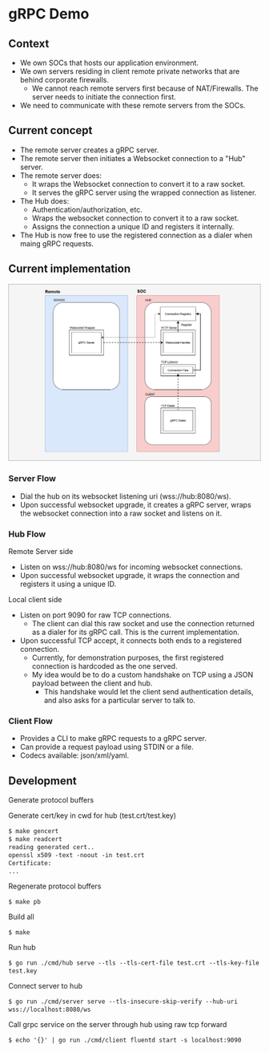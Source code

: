 # gRPC Demo

## Context
- We own SOCs that hosts our application environment.
- We own servers residing in client remote private networks that are behind corporate firewalls.
  - We cannot reach remote servers first because of NAT/Firewalls. The server needs to initiate the connection first.
- We need to communicate with these remote servers from the SOCs.

## Current concept
- The remote server creates a gRPC server.
- The remote server then initiates a Websocket connection to a "Hub" server.
- The remote server does:
  - It wraps the Websocket connection to convert it to a raw socket.
  - It serves the gRPC server using the wrapped connection as listener.
- The Hub does:
  - Authentication/authorization, etc.
  - Wraps the websocket connection to convert it to a raw socket.
  - Assigns the connection a unique ID and registers it internally.
- The Hub is now free to use the registered connection as a dialer when maing gRPC requests.

## Current implementation
![Implementation Diagram 1](assets/img/implementation_diagram_1.png "Implementation Diagram 1")

### Server Flow
- Dial the hub on its websocket listening uri (wss://hub:8080/ws).
- Upon successful websocket upgrade, it creates a gRPC server, wraps the websocket connection into a raw socket and listens on it.

### Hub Flow
Remote Server side
- Listen on wss://hub:8080/ws for incoming websocket connections.
- Upon successful websocket upgrade, it wraps the connection and registers it using a unique ID.

Local client side
- Listen on port 9090 for raw TCP connections.
  - The client can dial this raw socket and use the connection returned as a dialer for its gRPC call. This is the current implementation.
- Upon successful TCP accept, it connects both ends to a registered connection.
  - Currently, for demonstration purposes, the first registered connection is hardcoded as the one served.
  - My idea would be to do a custom handshake on TCP using a JSON payload between the client and hub.
    - This handshake would let the client send authentication details, and also asks for a particular server to talk to.

### Client Flow
- Provides a CLI to make gRPC requests to a gRPC server.
- Can provide a request payload using STDIN or a file.
- Codecs available: json/xml/yaml.


## Development
Generate protocol buffers

Generate cert/key in cwd for hub (test.crt/test.key)
```
$ make gencert
$ make readcert
reading generated cert..
openssl x509 -text -noout -in test.crt
Certificate:
...
```

Regenerate protocol buffers
```
$ make pb
```

Build all
```
$ make
```

Run hub
```
$ go run ./cmd/hub serve --tls --tls-cert-file test.crt --tls-key-file test.key
```

Connect server to hub
```
$ go run ./cmd/server serve --tls-insecure-skip-verify --hub-uri wss://localhost:8080/ws
```

Call grpc service on the server through hub using raw tcp forward
```
$ echo '{}' | go run ./cmd/client fluentd start -s localhost:9090
```
